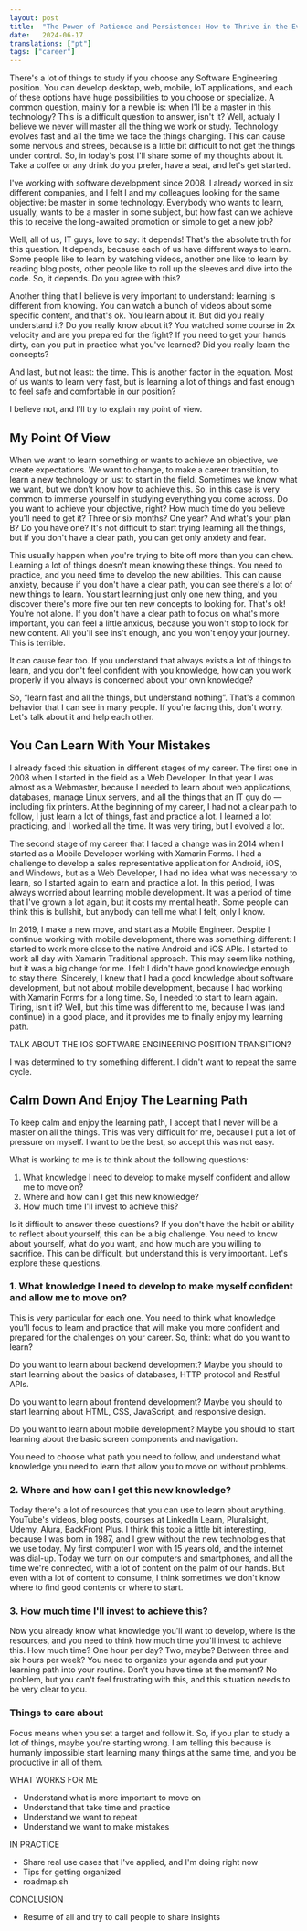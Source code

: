 ```yaml
---
layout: post
title:  "The Power of Patience and Persistence: How to Thrive in the Ever-Evolving Tech Landscape"
date:   2024-06-17
translations: ["pt"]
tags: ["career"]
---
```


<p class="intro"><span class="dropcap">T</span>here's a lot of things to study if you choose any Software Engineering position. You can develop desktop, web, mobile, IoT applications, and each of these options have huge possibilities to you choose or specialize. A common question, mainly for a newbie is: when I'll be a master in this technology? This is a difficult question to answer, isn't it? Well, actualy I believe we never will master all the thing we work or study. Technology evolves fast and all the time we face the things changing. This can cause some nervous and strees, because is a little bit difficult to not get the things under control. So, in today's post I'll share some of my thoughts about it. Take a coffee or any drink do you prefer, have a seat, and let's get started.</p>

I've working with software development since 2008. I already worked in six different companies, and I felt I and my colleagues looking for the same objective: be master in some technology. Everybody who wants to learn, usually, wants to be a master in some subject, but how fast can we achieve this to receive the long-awaited promotion or simple to get a new job? 

Well, all of us, IT guys, love to say: it depends! That's the absolute truth for this question. It depends, because each of us have different ways to learn. Some people like to learn by watching videos, another one like to learn by reading blog posts, other people like to roll up the sleeves and dive into the code. So, it depends. Do you agree with this?

Another thing that I believe is very important to understand: learning is different from knowing. You can watch a bunch of videos about some specific content, and that's ok. You learn about it. But did you really understand it? Do you really know about it? You watched some course in 2x velocity and are you prepared for the fight? If you need to get your hands dirty, can you put in practice what you've learned? Did you really learn the concepts?

And last, but not least: the time. This is another factor in the equation. Most of us wants to learn very fast, but is learning a lot of things and fast enough to feel safe and comfortable in our position?

I believe not, and I'll try to explain my point of view.

## My Point Of View

When we want to learn something or wants to achieve an objective, we create expectations. We want to change, to make a career transition, to learn a new technology or just to start in the field. Sometimes we know what we want, but we don't know how to achieve this. So, in this case is very common to immerse yourself in studying everything you come across. Do you want to achieve your objective, right? How much time do you believe you'll need to get it? Three or six months? One year? And what's your plan B? Do you have one? It's not difficult to start trying learning all the things, but if you don't have a clear path, you can get only anxiety and fear. 

This usually happen when you're trying to bite off more than you can chew. Learning a lot of things doesn't mean knowing these things. You need to practice, and you need time to develop the new abilities. This can cause anxiety, because if you don't have a clear path, you can see there's a lot of new things to learn. You start learning just only one new thing, and you discover there's more five our ten new concepts to looking for. That's ok! You're not alone. If you don't have a clear path to focus on what's more important, you can feel a little anxious, because you won't stop to look for new content. All you'll see ins't enough, and you won't enjoy your journey. This is terrible.

It can cause fear too. If you understand that always exists a lot of things to learn, and you don't feel confident with you knowledge, how can you work properly if you always is concerned about your own knowledge?

So, “learn fast and all the things, but understand nothing”. That's a common behavior that I can see in many people. If you're facing this, don't worry. Let's talk about it and help each other.

## You Can Learn With Your Mistakes

I already faced this situation in different stages of my career. The first one in 2008 when I started in the field as a Web Developer. In that year I was almost as a Webmaster, because I needed to learn about web applications, databases, manage Linux servers, and all the things that an IT guy do — including fix printers. At the beginning of my career, I had not a clear path to follow, I just learn a lot of things, fast and practice a lot. I learned a lot practicing, and I worked all the time. It was very tiring, but I evolved a lot.

The second stage of my career that I faced a change was in 2014 when I started as a Mobile Developer working with Xamarin Forms. I had a challenge to develop a sales representative application for Android, iOS, and Windows, but as a Web Developer, I had no idea what was necessary to learn, so I started again to learn and practice a lot. In this period, I was always worried about learning mobile development. It was a period of time that I've grown a lot again, but it costs my mental heath. Some people can think this is bullshit, but anybody can tell me what I felt, only I know.

In 2019, I make a new move, and start as a Mobile Engineer. Despite I continue working with mobile development, there was something different: I started to work more close to the native Android and iOS APIs. I started to work all day with Xamarin Traditional approach. This may seem like nothing, but it was a big change for me. I felt I didn't have good knowledge enough to stay there. Sincerely, I knew that I had a good knowledge about software development, but not about mobile development, because I had working with Xamarin Forms for a long time. So, I needed to start to learn again. Tiring, isn't it? Well, but this time was different to me, because I was (and continue) in a good place, and it provides me to finally enjoy my learning path.

TALK ABOUT THE IOS SOFTWARE ENGINEERING POSITION TRANSITION?

I was determined to try something different. I didn't want to repeat the same cycle.

## Calm Down And Enjoy The Learning Path

To keep calm and enjoy the learning path, I accept that I never will be a master on all the things. This was very difficult for me, because I put a lot of pressure on myself. I want to be the best, so accept this was not easy.

What is working to me is to think about the following questions: 

1. What knowledge I need to develop to make myself confident and allow me to move on?
1. Where and how can I get this new knowledge?
1. How much time I'll invest to achieve this?

Is it difficult to answer these questions? If you don't have the habit or ability to reflect about yourself, this can be a big challenge. You need to know about yourself, what do you want, and how much are you willing to sacrifice. This can be difficult, but understand this is very important. Let's explore these questions.

### 1. What knowledge I need to develop to make myself confident and allow me to move on?

This is very particular for each one. You need to think what knowledge you'll focus to learn and practice that will make you more confident and prepared for the challenges on your career. So, think: what do you want to learn? 

Do you want to learn about backend development? Maybe you should to start learning about the basics of databases, HTTP protocol and Restful APIs.

Do you want to learn about frontend development? Maybe you should to start learning about HTML, CSS, JavaScript, and responsive design.

Do you want to learn about mobile development? Maybe you should to start learning about the basic screen components and navigation.

You need to choose what path you need to follow, and understand what knowledge you need to learn that allow you to move on without problems.

### 2. Where and how can I get this new knowledge?

Today there's a lot of resources that you can use to learn about anything. YouTube's videos, blog posts, courses at LinkedIn Learn, Pluralsight, Udemy, Alura, BackFront Plus. I think this topic a little bit interesting, because I was born in 1987, and I grew without the new technologies that we use today. My first computer I won with 15 years old, and the internet was dial-up. Today we turn on our computers and smartphones, and all the time we're connected, with a lot of content on the palm of our hands. But even with a lot of content to consume, I think sometimes we don't know where to find good contents or where to start.

### 3. How much time I'll invest to achieve this?

Now you already know what knowledge you'll want to develop, where is the resources, and you need to think how much time you'll invest to achieve this. How much time? One hour per day? Two, maybe? Between three and six hours per week? You need to organize your agenda and put your learning path into your routine. Don't you have time at the moment? No problem, but you can't feel frustrating with this, and this situation needs to be very clear to you. 

### Things to care about

Focus means when you set a target and follow it. So, if you plan to study a lot of things, maybe you're starting wrong. I am telling this because is humanly impossible start learning many things at the same time, and you be productive in all of them. 

WHAT WORKS FOR ME
- Understand what is more important to move on
- Understand that take time and practice
- Understand we want to repeat
- Understand we want to make mistakes

IN PRACTICE
- Share real use cases that I've applied, and I'm doing right now
- Tips for getting organized
- roadmap.sh


CONCLUSION
- Resume of all and try to call people to share insights
